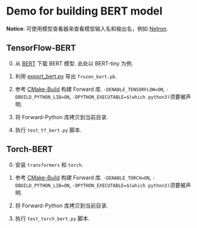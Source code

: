 # Demo for building BERT model

**Notice**: 可使用模型查看器来查看模型输入名和输出名，例如 [Netron](https://github.com/lutzroeder/Netron).

## TensorFlow-BERT
0. 从 [BERT](https://github.com/google-research/bert/blob/master/README.md) 下载 BERT 模型. 此处以 BERT-tiny 为例.

1. 利用 [export_bert.py](../../python/bert_helpers/export_bert.py) 导出 `frozen_bert.pb`.

2. 参考 [CMake-Build](../../doc/cn/usages/cmake_build_CN.md) 构建 Forward 库. `-DENABLE_TENSORFLOW=ON`, `-DBUILD_PYTHON_LIB=ON`, `-DPYTHON_EXECUTABLE=$(which python3)`须要被声明.

3. 将 Forward-Python 库拷贝到当前目录.

4. 执行 `test_tf_bert.py` 脚本.

## Torch-BERT

0. 安装 `transformers` 和 `torch`.

1. 参考 [CMake-Build](../../doc/cn/usages/cmake_build_CN.md) 构建 Forward 库. `-DENABLE_TORCH=ON`, `-DBUILD_PYTHON_LIB=ON`, `-DPYTHON_EXECUTABLE=$(which python3)`须要被声明.

2. 将 Forward-Python 库拷贝到当前目录.

3. 执行 `test_torch_bert.py` 脚本.
